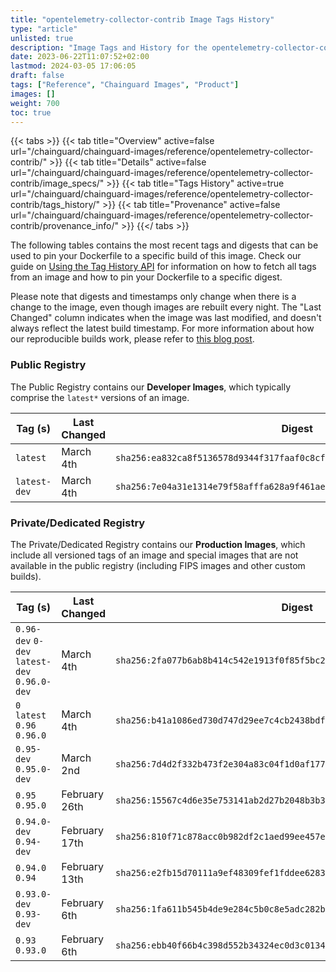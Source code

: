 ```yaml
---
title: "opentelemetry-collector-contrib Image Tags History"
type: "article"
unlisted: true
description: "Image Tags and History for the opentelemetry-collector-contrib Chainguard Image"
date: 2023-06-22T11:07:52+02:00
lastmod: 2024-03-05 17:06:05
draft: false
tags: ["Reference", "Chainguard Images", "Product"]
images: []
weight: 700
toc: true
---
```


{{< tabs >}}
{{< tab title="Overview" active=false url="/chainguard/chainguard-images/reference/opentelemetry-collector-contrib/" >}}
{{< tab title="Details" active=false url="/chainguard/chainguard-images/reference/opentelemetry-collector-contrib/image_specs/" >}}
{{< tab title="Tags History" active=true url="/chainguard/chainguard-images/reference/opentelemetry-collector-contrib/tags_history/" >}}
{{< tab title="Provenance" active=false url="/chainguard/chainguard-images/reference/opentelemetry-collector-contrib/provenance_info/" >}}
{{</ tabs >}}

The following tables contains the most recent tags and digests that can be used to pin your Dockerfile to a specific build of this image. Check our guide on [Using the Tag History API](/chainguard/chainguard-images/using-the-tag-history-api/) for information on how to fetch all tags from an image and how to pin your Dockerfile to a specific digest.

Please note that digests and timestamps only change when there is a change to the image, even though images are rebuilt every night. The "Last Changed" column indicates when the image was last modified, and doesn't always reflect the latest build timestamp. For more information about how our reproducible builds work, please refer to [this blog post](https://www.chainguard.dev/unchained/reproducing-chainguards-reproducible-image-builds).

### Public Registry
The Public Registry contains our **Developer Images**, which typically comprise the `latest*` versions of an image.

| Tag (s)       | Last Changed | Digest                                                                    |
|---------------|--------------|---------------------------------------------------------------------------|
|  `latest`     | March 4th    | `sha256:ea832ca8f5136578d9344f317faaf0c8cf74ba393c9c31f550ddd82f06b7e4e5` |
|  `latest-dev` | March 4th    | `sha256:7e04a31e1314e79f58afffa628a9f461ae93487294d9a753465029be89222975` |


### Private/Dedicated Registry
The Private/Dedicated Registry contains our **Production Images**, which include all versioned tags of an image and special images that are not available in the public registry (including FIPS images and other custom builds).

| Tag (s)                                       | Last Changed  | Digest                                                                    |
|-----------------------------------------------|---------------|---------------------------------------------------------------------------|
|  `0.96-dev` `0-dev` `latest-dev` `0.96.0-dev` | March 4th     | `sha256:2fa077b6ab8b414c542e1913f0f85f5bc227ff698c9855de3a2981b0ad01e558` |
|  `0` `latest` `0.96` `0.96.0`                 | March 4th     | `sha256:b41a1086ed730d747d29ee7c4cb2438bdff10186054202feef5c1823069acf91` |
|  `0.95-dev` `0.95.0-dev`                      | March 2nd     | `sha256:7d4d2f332b473f2e304a83c04f1d0af177e1acd67c74b24d79879a2e09f5036e` |
|  `0.95` `0.95.0`                              | February 26th | `sha256:15567c4d6e35e753141ab2d27b2048b3b31797ad499f72727a7c2fa614451b40` |
|  `0.94.0-dev` `0.94-dev`                      | February 17th | `sha256:810f71c878acc0b982df2c1aed99ee457ea2ca2bf9a7b25e80416eecd85fe488` |
|  `0.94.0` `0.94`                              | February 13th | `sha256:e2fb15d70111a9ef48309fef1fddee62833b4315bc9eaebfc9a38678bfabde2e` |
|  `0.93.0-dev` `0.93-dev`                      | February 6th  | `sha256:1fa611b545b4de9e284c5b0c8e5adc282b141f1fccf5f8be6985f90072445540` |
|  `0.93` `0.93.0`                              | February 6th  | `sha256:ebb40f66b4c398d552b34324ec0d3c01344577695a73514de6e85301b3642a95` |

